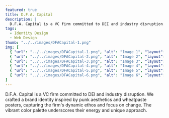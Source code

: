 ```yaml
---
featured: true
title: D.F.A. Capital
description: |
  D.F.A. Capital is a VC firm committed to DEI and industry disruption.
tags:
  - Identity Design
  - Web Design
thumb: "../../images/DFACapital-1.png"
img: [
  { "url": "../../images/DFACapital-1.png", "alt": "Image 1", "layout": "full" },
  { "url": "../../images/DFACapital-2.png", "alt": "Image 2", "layout": "two" },
  { "url": "../../images/DFACapital-3.png", "alt": "Image 3", "layout": "two" },
  { "url": "../../images/DFACapital-4.png", "alt": "Image 4", "layout": "three" },
  { "url": "../../images/DFACapital-5.png", "alt": "Image 5", "layout": "three" },
  { "url": "../../images/DFACapital-6.png", "alt": "Image 6", "layout": "three" },
]
---
```


D.F.A. Capital is a VC firm committed to DEI and industry disruption. We crafted a brand identity inspired by punk aesthetics and wheatpaste posters, capturing the firm's dynamic ethos and focus on change. The vibrant color palette underscores their energy and unique approach.
